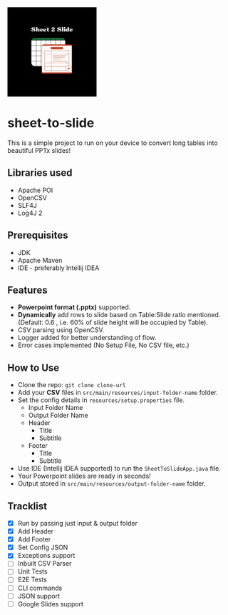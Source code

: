 <img src="Logo.webp" width="200" height="200" alt="logo"/>

# sheet-to-slide

This is a simple project to run on your device to convert long tables into beautiful PPTx slides!

## Libraries used
- Apache POI
- OpenCSV
- SLF4J
- Log4J 2

## Prerequisites
- JDK
- Apache Maven
- IDE - preferably Intellij IDEA

## Features
- **Powerpoint format (.pptx)** supported.
- **Dynamically** add rows to slide based on Table:Slide ratio mentioned. (Default: 0.6 , i.e. 60% of slide height will be occupied by Table).
- CSV parsing using OpenCSV.
- Logger added for better understanding of flow.
- Error cases implemented (No Setup File, No CSV file, etc.)

## How to Use
- Clone the repo: `git clone clone-url`
- Add your **CSV** files in `src/main/resources/input-folder-name` folder.
- Set the config details in `resources/setup.properties` file.
  - Input Folder Name
  - Output Folder Name
  - Header 
    - Title 
    - Subtitle
  - Footer 
    - Title
    - Subtitle
- Use IDE (Intellij IDEA supported) to run the `SheetToSlideApp.java` file.
- Your Powerpoint slides are ready in seconds!
- Output stored in `src/main/resources/output-folder-name` folder.

## Tracklist
- [x] Run by passing just input & output folder
- [x] Add Header
- [x] Add Footer
- [x] Set Config JSON
- [x] Exceptions support
- [ ] Inbuilt CSV Parser
- [ ] Unit Tests
- [ ] E2E Tests
- [ ] CLI commands 
- [ ] JSON support
- [ ] Google Slides support
